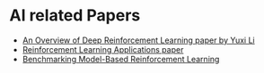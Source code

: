 # AI related Papers

- [An Overview of Deep Reinforcement Learning paper by Yuxi Li](https://arxiv.org/abs/1810.06339)
- [Reinforcement Learning Applications paper](https://arxiv.org/abs/1908.06973)
- [Benchmarking Model-Based Reinforcement Learning](https://arxiv.org/abs/1907.02057)
